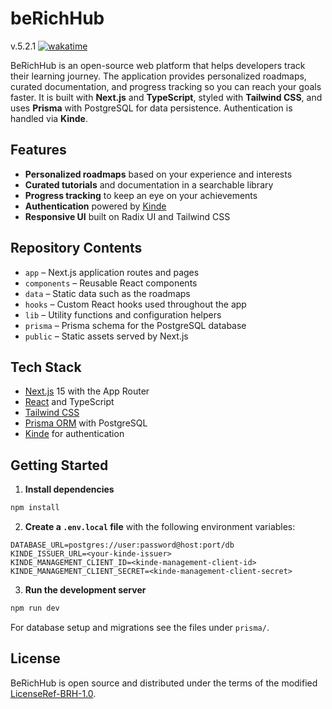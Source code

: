 # beRichHub

v.5.2.1 
[![wakatime](https://wakatime.com/badge/user/c4621892-41e0-4c29-a8bc-05597d124f63/project/54a8cd7c-b451-4676-8695-4e701a4bda69.svg)](https://wakatime.com/badge/user/c4621892-41e0-4c29-a8bc-05597d124f63/project/54a8cd7c-b451-4676-8695-4e701a4bda69)

BeRichHub is an open-source web platform that helps developers track their learning journey. The application provides personalized roadmaps, curated documentation, and progress tracking so you can reach your goals faster. It is built with **Next.js** and **TypeScript**, styled with **Tailwind CSS**, and uses **Prisma** with PostgreSQL for data persistence. Authentication is handled via **Kinde**.

## Features

- **Personalized roadmaps** based on your experience and interests
- **Curated tutorials** and documentation in a searchable library
- **Progress tracking** to keep an eye on your achievements
- **Authentication** powered by [Kinde](https://kinde.com)
- **Responsive UI** built on Radix UI and Tailwind CSS

## Repository Contents

- `app` – Next.js application routes and pages
- `components` – Reusable React components
- `data` – Static data such as the roadmaps
- `hooks` – Custom React hooks used throughout the app
- `lib` – Utility functions and configuration helpers
- `prisma` – Prisma schema for the PostgreSQL database
- `public` – Static assets served by Next.js

## Tech Stack

- [Next.js](https://nextjs.org/) 15 with the App Router
- [React](https://react.dev/) and TypeScript
- [Tailwind CSS](https://tailwindcss.com/)
- [Prisma ORM](https://www.prisma.io/) with PostgreSQL
- [Kinde](https://kinde.com) for authentication

## Getting Started

1. **Install dependencies**

```bash
npm install
```

2. **Create a `.env.local` file** with the following environment variables:

```
DATABASE_URL=postgres://user:password@host:port/db
KINDE_ISSUER_URL=<your-kinde-issuer>
KINDE_MANAGEMENT_CLIENT_ID=<kinde-management-client-id>
KINDE_MANAGEMENT_CLIENT_SECRET=<kinde-management-client-secret>
```

3. **Run the development server**

```bash
npm run dev
```

For database setup and migrations see the files under `prisma/`.

## License

BeRichHub is open source and distributed under the terms of the modified [LicenseRef-BRH-1.0](LICENSE).



